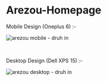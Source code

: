 # Arezou-Homepage

Mobile Design (Oneplus 6) :-

![arezou mobile - druh in](https://user-images.githubusercontent.com/46156118/71191344-45439e00-22ac-11ea-819c-91996a861678.png)

<br>

Desktop Design (Dell XPS 15) :-

![arezou desktop - druh in](https://user-images.githubusercontent.com/46156118/71191458-77550000-22ac-11ea-983d-edc44481d0c0.png)
